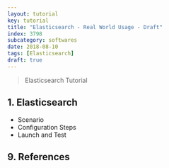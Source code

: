```yaml
---
layout: tutorial
key: tutorial
title: "Elasticsearch - Real World Usage - Draft"
index: 3798
subcategory: softwares
date: 2018-08-10
tags: [Elasticsearch]
draft: true
---
```


> Elasticsearch Tutorial

## 1. Elasticsearch
* Scenario
* Configuration Steps
* Launch and Test


## 9. References
